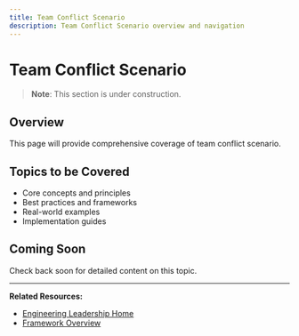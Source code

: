 ```yaml
---
title: Team Conflict Scenario
description: Team Conflict Scenario overview and navigation
---
```


# Team Conflict Scenario

> **Note**: This section is under construction.

## Overview

This page will provide comprehensive coverage of team conflict scenario.

## Topics to be Covered

- Core concepts and principles
- Best practices and frameworks
- Real-world examples
- Implementation guides

## Coming Soon

Check back soon for detailed content on this topic.

---

**Related Resources:**
- [Engineering Leadership Home](../../../../interview-prep/engineering-leadership/index.md)
- [Framework Overview](../../../../interview-prep/engineering-leadership/framework-index.md)
